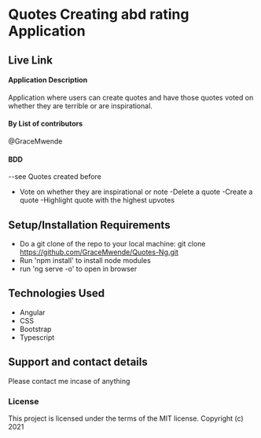 # Quotes Creating abd rating Application

## Live Link

#### Application Description

Application where users can create quotes and have those quotes voted on whether they are terrible or are inspirational.

#### By **List of contributors**

@GraceMwende

#### BDD

--see Quotes created before

- Vote on whether they are inspirational or note
  -Delete a quote
  -Create a quote
  -Highlight quote with the highest upvotes

## Setup/Installation Requirements

- Do a git clone of the repo to your local machine:
  git clone https://github.com/GraceMwende/Quotes-Ng.git
- Run 'npm install' to install node modules
- run 'ng serve -o' to open in browser

## Technologies Used

- Angular
- CSS
- Bootstrap
- Typescript

## Support and contact details

Please contact me incase of anything

### License

This project is licensed under the terms of the MIT license.
Copyright (c) 2021
